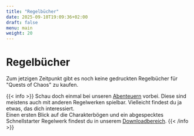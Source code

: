 ```yaml
---
title: "Regelbücher"
date: 2025-09-10T19:09:36+02:00
draft: false
menu: main
weight: 20
---
```


# Regelbücher

Zum jetzigen Zeitpunkt gibt es noch keine gedruckten Regelbücher für "Quests of Chaos" zu kaufen.

{{< info >}}
Schau doch einmal bei unseren [Abenteuern](/adventures) vorbei.
Diese sind meistens auch mit anderen Regelwerken spielbar. Vielleicht findest du ja etwas, das dich interessiert.  
Einen ersten Blick auf die Charakterbögen und ein abgespecktes Schnellstarter Regelwerk findest du in unserem [Downloadbereich](/downloads).
{{< /info >}}